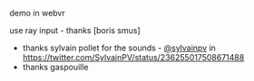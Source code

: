 demo in webvr 

use ray input - thanks [boris smus]

- thanks sylvain pollet for the sounds - [@sylvainpv](https://twitter.com/SylvainPV) in https://twitter.com/SylvainPV/status/236255017508671488
- thanks gaspouille
